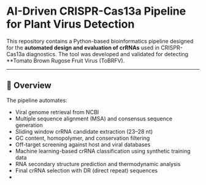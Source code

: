 # AI-Driven CRISPR-Cas13a Pipeline for Plant Virus Detection

This repository contains a Python-based bioinformatics pipeline designed for the **automated design and evaluation of crRNAs** used in CRISPR-Cas13a diagnostics. The tool was developed and validated for detecting **Tomato Brown Rugose Fruit Virus (ToBRFV). 

---

## 🧬 Overview

The pipeline automates:

- Viral genome retrieval from NCBI
- Multiple sequence alignment (MSA) and consensus sequence generation
- Sliding window crRNA candidate extraction (23–28 nt)
- GC content, homopolymer, and conservation filtering
- Off-target screening against host and viral databases
- Machine learning-based crRNA classification using synthetic training data
- RNA secondary structure prediction and thermodynamic analysis
- Final crRNA selection with DR (direct repeat) sequences
- 
